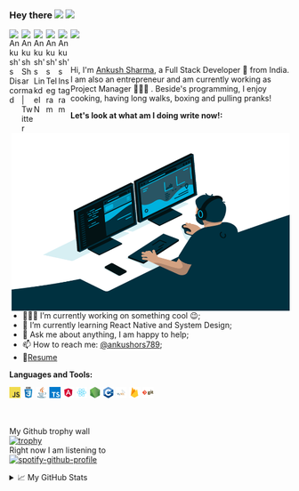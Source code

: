### Hey there <img src="https://media.giphy.com/media/hvRJCLFzcasrR4ia7z/giphy.gif" width="25px"> <img src="https://media.giphy.com/media/12oufCB0MyZ1Go/giphy.gif" width="50"></h2>
<a href="https://discord.gg/bt56NDt">
  <img align="left" alt="Ankush's Discord" width="22px" src="https://cdn.jsdelivr.net/npm/simple-icons@v3/icons/discord.svg" />
</a>
<a href="https://twitter.com/ankushors789">
  <img align="left" alt="Ankush Sharma | Twitter" width="22px" src="https://cdn.jsdelivr.net/npm/simple-icons@v3/icons/twitter.svg" />
</a>
<a href="http://linkedin.com/in/ankush-sharma-a9b24a37/">
  <img align="left" alt="Ankush's LinkdeIN" width="22px" src="https://cdn.jsdelivr.net/npm/simple-icons@v3/icons/linkedin.svg" />
</a>
<a href="https://t.me/ScorchingShade">
  <img align="left" alt="Ankush's Telegram" width="22px" src="https://cdn.jsdelivr.net/npm/simple-icons@v3/icons/telegram.svg" />
</a>
<a href="https://www.instagram.com/the_sitting_traveller/">
  <img align="left" alt="Ankush's Instagram" width="22px" src="https://cdn.jsdelivr.net/npm/simple-icons@v3/icons/instagram.svg" />
</a>

![](https://visitor-badge.glitch.me/badge?page_id=ScorchingShade.ScorchingShade)

<br />

Hi, I'm [Ankush Sharma](http://scorchingshade.github.io/), a Full Stack Developer 🚀 from India. I am also an entrepreneur and am currently working as Project Manager 🙍🏽‍♂️ . Beside's programming, I enjoy cooking, having long walks, boxing and pulling pranks!

  <img align="right" alt="GIF" src="https://raw.githubusercontent.com/ScorchingShade/ScorchingShade/main/code.gif" width="500" height="320" />
  
**Let's look at what am I doing write now!:**

- 👨🏽‍💻 I’m currently working on something cool :wink:;
- 🌱 I’m currently learning React Native and System Design; 
- 💬 Ask me about anything, I am happy to help;
- 📫 How to reach me: [@ankushors789](https://twitter.com/ankushors789);
- 📝[Resume](https://drive.google.com/file/d/1CYnszx1jv0Y1uWnqpPLWQRgbb8Y_Q2BA/view?usp=sharing)

**Languages and Tools:**  

<code><img height="20" src="https://raw.githubusercontent.com/github/explore/80688e429a7d4ef2fca1e82350fe8e3517d3494d/topics/javascript/javascript.png"></code>
<code><img height="20" src="https://raw.githubusercontent.com/github/explore/80688e429a7d4ef2fca1e82350fe8e3517d3494d/topics/css/css.png"></code>
<code><img height="20" src="https://raw.githubusercontent.com/github/explore/80688e429a7d4ef2fca1e82350fe8e3517d3494d/topics/java/java.png"></code>
<code><img height="20" src="https://raw.githubusercontent.com/github/explore/80688e429a7d4ef2fca1e82350fe8e3517d3494d/topics/typescript/typescript.png"></code>
<code><img height="20" src="https://raw.githubusercontent.com/github/explore/80688e429a7d4ef2fca1e82350fe8e3517d3494d/topics/angular/angular.png"></code>
<code><img height="20" src="https://raw.githubusercontent.com/github/explore/80688e429a7d4ef2fca1e82350fe8e3517d3494d/topics/react/react.png"></code>
<code><img height="20" src="https://raw.githubusercontent.com/github/explore/80688e429a7d4ef2fca1e82350fe8e3517d3494d/topics/nodejs/nodejs.png"></code>
<code><img height="20" src="https://raw.githubusercontent.com/github/explore/80688e429a7d4ef2fca1e82350fe8e3517d3494d/topics/cpp/cpp.png"></code>
<code><img height="20" src="https://raw.githubusercontent.com/github/explore/80688e429a7d4ef2fca1e82350fe8e3517d3494d/topics/mysql/mysql.png"></code>
<code><img height="20" src="https://raw.githubusercontent.com/github/explore/80688e429a7d4ef2fca1e82350fe8e3517d3494d/topics/firebase/firebase.png"></code>
<code><img height="20" src="https://raw.githubusercontent.com/github/explore/80688e429a7d4ef2fca1e82350fe8e3517d3494d/topics/git/git.png"></code>

<br><br>
My Github trophy wall <br>
[![trophy](https://github-profile-trophy.vercel.app/?username=kittinan&theme=onedark)](https://github.com/ryo-ma/github-profile-trophy)
<br>
Right now I am listening to <br>
[![spotify-github-profile](https://spotify-github-profile.vercel.app/api/view?uid=31mwc2o7iji5swckxvhqwwqjlrwa&cover_image=false)](https://github.com/kittinan/spotify-github-profile)
<details>
<summary>📈 My GitHub Stats</summary>

<p align="center"> <img src="https://github-readme-stats.vercel.app/api?username=scorchingshade&show_icons=true&theme=gotham" alt="scorchingshade" />

</details>


